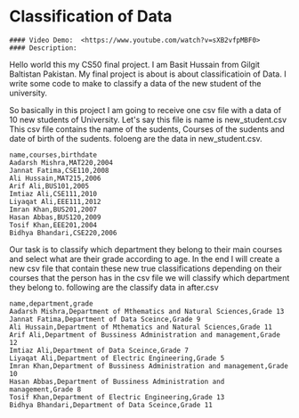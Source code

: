    # Classification of Data
    #### Video Demo:  <https://www.youtube.com/watch?v=sXB2vfpMBF0>
    #### Description:
Hello world this my CS50 final project. I am Basit Hussain from Gilgit Baltistan Pakistan. My final project is about is about classificatioin of Data. I write some code to make to classify a data of the new student of the university.

So basically in this project I am going to receive one csv file with a data of 10 new students of University. Let's say this file is name is new_student.csv This csv file contains the name of the sudents, Courses of the sudents and date of birth of the sudents. foloeng are the data in new_student.csv.

```
name,courses,birthdate
Aadarsh Mishra,MAT220,2004
Jannat Fatima,CSE110,2008
Ali Hussain,MAT215,2006
Arif Ali,BUS101,2005
Imtiaz Ali,CSE111,2010
Liyaqat Ali,EEE111,2012
Imran Khan,BUS201,2007
Hasan Abbas,BUS120,2009
Tosif Khan,EEE201,2004
Bidhya Bhandari,CSE220,2006
```

Our task is to classify which department they belong to their main courses and select what are their grade according to age. In the end I will create a new csv file that contain these new true classifications depending on their courses that the person has in the csv file we will classify which department they belong to. following are the classify data in after.csv

```
name,department,grade
Aadarsh Mishra,Department of Mthematics and Natural Sciences,Grade 13
Jannat Fatima,Department of Data Sceince,Grade 9
Ali Hussain,Department of Mthematics and Natural Sciences,Grade 11
Arif Ali,Department of Bussiness Administration and management,Grade 12
Imtiaz Ali,Department of Data Sceince,Grade 7
Liyaqat Ali,Department of Electric Engineering,Grade 5
Imran Khan,Department of Bussiness Administration and management,Grade 10
Hasan Abbas,Department of Bussiness Administration and management,Grade 8
Tosif Khan,Department of Electric Engineering,Grade 13
Bidhya Bhandari,Department of Data Sceince,Grade 11
```
